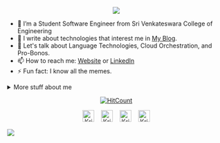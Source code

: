 <p align="center"><img src="https://i.imgur.com/A6bWGFl.gif"/></p>

- 🔭 I’m a Student Software Engineer from Sri Venkateswara College of Engineering
- 👯 I write about technologies that interest me in [My Blog](https://thekrishna.in/blogs).
- 💬 Let's talk about Language Technologies, Cloud Orchestration, and Pro-Bonos.
- 📫 How to reach me: [Website](https://thekrishna.in/) or [LinkedIn](https://linkedin.com/in/krishnaalagiri/)
- ⚡ Fun fact: I know all the memes.

<details>
<summary>
  More stuff about me
</summary>

### Programming Languages Known :scroll:
<img height="32" width="32" style="fill: #456456" src="https://unpkg.com/simple-icons@v3/icons/python.svg" />&nbsp; 
<img height="32" width="32" src="https://unpkg.com/simple-icons@v3/icons/java.svg" />&nbsp; 
<img height="32" width="32" src="https://unpkg.com/simple-icons@v3/icons/cplusplus.svg" />&nbsp; 
<img height="32" width="32" src="https://unpkg.com/simple-icons@v3/icons/javascript.svg" />&nbsp; 
<img height="32" width="32" src="https://unpkg.com/simple-icons@v3/icons/html5.svg" />&nbsp; 
<img height="32" width="32" src="https://unpkg.com/simple-icons@v3/icons/css3.svg" />&nbsp; 
<img height="32" width="32" src="https://unpkg.com/simple-icons@v3/icons/php.svg" />&nbsp; 
<img height="32" width="32" src="https://unpkg.com/simple-icons@v3/icons/gnubash.svg" />&nbsp; 

### Database Systems Known :bar_chart:
<img height="32" width="32" src="https://unpkg.com/simple-icons@v3/icons/mysql.svg" />&nbsp; 
<img height="32" width="32" src="https://unpkg.com/simple-icons@v3/icons/mongodb.svg" />&nbsp; 
<img height="32" width="32" src="https://unpkg.com/simple-icons@v3/icons/influxdb.svg" />&nbsp; 

### Tools and Framework Known :hammer:
<img height="32" width="32" src="https://unpkg.com/simple-icons@v3/icons/pytorch.svg" />&nbsp;
<img height="32" width="32" src="https://unpkg.com/simple-icons@v3/icons/tensorflow.svg" />&nbsp; 
<img height="32" width="32" src="https://unpkg.com/simple-icons@v3/icons/docker.svg" />&nbsp; 
<img height="32" width="32" src="https://unpkg.com/simple-icons@v3/icons/kubernetes.svg" />&nbsp;
<img height="32" width="32" src="https://unpkg.com/simple-icons@v3/icons/apachespark.svg" />&nbsp;
<img height="32" width="32" src="https://unpkg.com/simple-icons@v3/icons/jenkins.svg" />&nbsp;
<img height="32" width="32" src="https://unpkg.com/simple-icons@v3/icons/travisci.svg" />&nbsp;
<img height="32" width="32" src="https://unpkg.com/simple-icons@v3/icons/grafana.svg" />&nbsp; 
<img height="32" width="32" src="https://unpkg.com/simple-icons@v3/icons/git.svg" />&nbsp; 
<img height="32" width="32" src="https://unpkg.com/simple-icons@v3/icons/adobexd.svg" />&nbsp; 
<img height="32" width="32" src="https://unpkg.com/simple-icons@v3/icons/adobephotoshop.svg" />&nbsp; 
<img height="32" width="32" src="https://unpkg.com/simple-icons@v3/icons/gimp.svg" />&nbsp; 
<img height="32" width="32" src="https://unpkg.com/simple-icons@v3/icons/flask.svg" />&nbsp;
<img height="32" width="32" src="https://unpkg.com/simple-icons@v3/icons/bootstrap.svg" />&nbsp; 



</details>
<!-- footer --!>
<p align="center"><a href="http://hits.dwyl.com/K-Kraken/K-Kraken"><img src="http://hits.dwyl.com/K-Kraken/K-Kraken.svg" alt="HitCount"></a></p>
<p align="center">
    <a id="GitHub" href="https://github.com/K-Kraken/"><img width="27px" src="https://thekrishna.in/K-Kraken/img/gh.png" alt="Krishnakanth Alagiri - GitHub" /></a>
    &nbsp;&nbsp;     
    <a id="LinkedIn" href="https://linkedin.com/in/krishnaalagiri/"><img width="27px" src="https://thekrishna.in/K-Kraken/img/linkedin.png" alt="Krishnakanth Alagiri - LinkedIn" /></a> 
    &nbsp;&nbsp;
    <a id="Website" href="https://thekrishna.in/"><img width="27px" src="https://thekrishna.in/K-Kraken/img/web.png" alt="Krishnakanth Alagiri - Website" /></a>
    &nbsp;&nbsp;
   <a id="Mail" href="mailto:krishna.alagiri03@gmail.com"><img width="27px" src="https://thekrishna.in/K-Kraken/img/mail.png?" alt="Krishnakanth Alagiri - Mail"/></a>
</p>
<img src="https://imgur.com/HnBVMw5.png"/>
